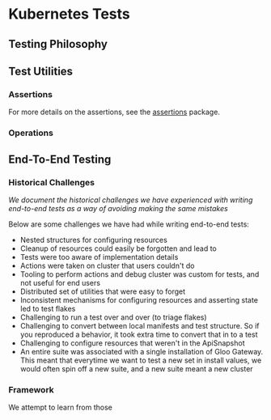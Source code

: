 # Kubernetes Tests

## Testing Philosophy


## Test Utilities
### Assertions
For more details on the assertions, see the [assertions](./testutils/assertions) package.

### Operations



## End-To-End Testing

### Historical Challenges
_We document the historical challenges we have experienced with writing end-to-end tests as a way of avoiding making the same mistakes_

Below are some challenges we have had while writing end-to-end tests:

- Nested structures for configuring resources
- Cleanup of resources could easily be forgotten and lead to 
- Tests were too aware of implementation details
- Actions were taken on cluster that users couldn't do
- Tooling to perform actions and debug cluster was custom for tests, and not useful for end users
- Distributed set of utilities that were easy to forget
- Inconsistent mechanisms for configuring resources and asserting state led to test flakes
- Challenging to run a test over and over (to triage flakes)
- Challenging to convert between local manifests and test structure. So if you reproduced a behavior, it took extra time to convert that in to a test
- Challenging to configure resources that weren't in the ApiSnapshot
- An entire suite was associated with a single installation of Gloo Gateway. This meant that everytime we want to test a new set in install values, we would often spin off a new suite, and a new suite meant a new cluster

### Framework
We attempt to learn from those 
